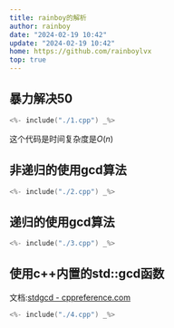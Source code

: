 ```yaml
---
title: rainboy的解析
author: rainboy
date: "2024-02-19 10:42"
update: "2024-02-19 10:42"
home: https://github.com/rainboylvx
top: true
---
```


## 暴力解决50

```cpp
<%- include("./1.cpp") _%>
```

这个代码是时间复杂度是$O(n)$

## 非递归的使用gcd算法

```cpp
<%- include("./2.cpp") _%>
```
## 递归的使用gcd算法


```cpp
<%- include("./3.cpp") _%>
```

## 使用c++内置的std::gcd函数

文档:[stdgcd - cppreference.com](https://en.cppreference.com/w/cpp/numeric/gcd)



```cpp
<%- include("./4.cpp") _%>
```
